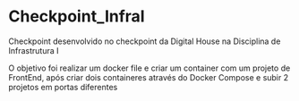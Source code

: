 # Checkpoint_InfraI
Checkpoint desenvolvido no checkpoint da Digital House na Disciplina de Infrastrutura I

O objetivo foi realizar um docker file e criar um container com um projeto de FrontEnd, após criar dois containeres através do Docker Compose e subir 2 projetos em portas diferentes 
